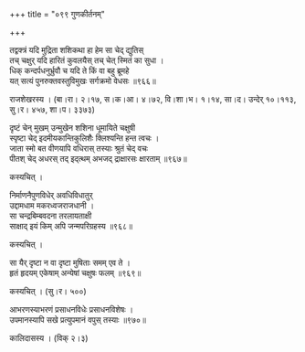 +++
title = "०९९ गुणकीर्तनम्"

+++


तद्वक्त्रं यदि मुद्रिता शशिकथा हा हेम सा चेद् द्युतिस्  
तच् चक्षुर् यदि हारितं कुवलयैस् तच् चेत् स्मितं का सुधा ।  
धिक् कन्दर्पधनुर्भ्रुवौ च यदि ते किं वा बहु ब्रूमहे  
यत् सत्यं पुनरुक्तवस्तुविमुखः सर्गक्रमो वेधसः ॥९६६॥  


राजशेखरस्य । (बा।रा। २।१७, स।क।आ। ४।७२, वि।शा।भ। १।१४, सा।द। उन्देर् १०।११३, सु।र। ४५७, शा।प। ३३७३)  


दृष्टं चेन् मुखम् उन्मुखेन शशिना धूमायिते चक्षुषी  
स्पृष्टा चेद् इदमीयकान्तिकुलिशैः क्लिश्यन्ति हन्त त्वचः ।  
जाता स्मो बत वीणयापि वधिरास् तस्याः श्रुतं चेद् वचः   
पीतश् चेद् अधरस् तद् इद्त्थम् अभजद् द्राक्षारसः क्षारताम् ॥९६७॥  


कस्यचित् ।  


निर्माणनैपुणविधेर् अवधिविधातुर्  
उद्दामधाम मकरध्वजराजधानी ।  
सा चन्द्रबिम्बवदना तरलायताक्षी  
साक्षाद् इयं किम् अपि जन्मपरिग्रहस्य ॥९६८॥  


कस्यचित् ।  


सा यैर् दृष्टा न वा दृष्टा मुषिताः समम् एव ते ।  
हृतं हृदयम् एकेषाम् अन्येषां चक्षुषः फलम् ॥९६९॥  


कस्यचित् । (सु।र। ५००)  


आभरणस्याभरणं प्रसाधनविधेः प्रसाधनविशेषः ।  
उपमानस्यापि सखे प्रत्युपमानं वपुस् तस्याः ॥९७०॥  


कालिदासस्य । (विक् २।३)  

